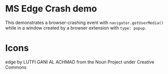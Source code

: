# MS Edge Crash demo

This demonstrates a browser-crashing event with `navigator.getUserMedia()` while in a window created by a browser extension with `type: popup`.

# Icons

edge by LUTFI GANI AL ACHMAD from the Noun Project under Creative Commons
